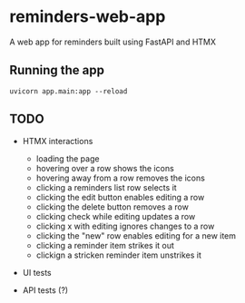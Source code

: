 # reminders-web-app

A web app for reminders built using FastAPI and HTMX


## Running the app

```
uvicorn app.main:app --reload
```


## TODO

* HTMX interactions
  * loading the page
  * hovering over a row shows the icons
  * hovering away from a row removes the icons
  * clicking a reminders list row selects it
  * clicking the edit button enables editing a row
  * clicking the delete button removes a row
  * clicking check while editing updates a row
  * clicking x with editing ignores changes to a row
  * clicking the "new" row enables editing for a new item
  * clicking a reminder item strikes it out
  * clickign a stricken reminder item unstrikes it

* UI tests
* API tests (?)
